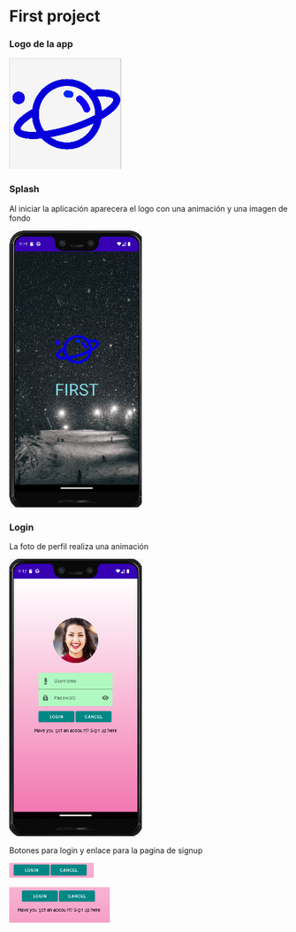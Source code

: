 # First project

### Logo de la app

![Logo](img/logo.png)

### Splash

Al iniciar la aplicación aparecera el logo con una animación y una imagen de fondo

![Splash](img/splash.png)

### Login

La foto de perfil realiza una animación 

![Login](img/login.png)

Botones para login y enlace para la pagina de signup

![botones](img/botoneslogin.png)

![botones](img/signup.png)